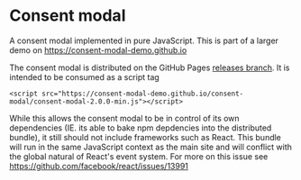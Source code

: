 # Consent modal

A consent modal implemented in pure JavaScript. This is part of a larger demo on https://consent-modal-demo.github.io

The consent modal is distributed on the GitHub Pages [releases branch](https://github.com/consent-modal-demo/consent-modal/tree/releases).
It is intended to be consumed as a script tag

```
<script src="https://consent-modal-demo.github.io/consent-modal/consent-modal-2.0.0-min.js"></script>
```

While this allows the consent modal to be in control of its own dependencies (IE. its able to bake npm depdencies into the distributed bundle), it still should not include frameworks such as React. This bundle will run in the same JavaScript context as the main site and will conflict with the global natural of React's event system. For more on this issue see https://github.com/facebook/react/issues/13991
